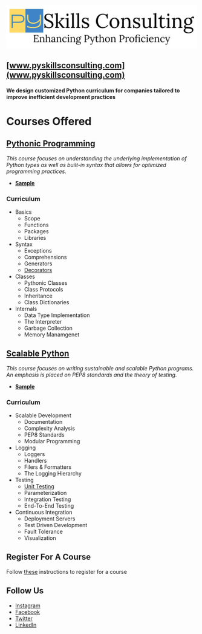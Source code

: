 ![PySkills Consulting Logo](images/pyskills_logo.jpg)
## [www.pyskillsconsulting.com](www.pyskillsconsulting.com)

#### We design customized Python curriculum for companies tailored to improve inefficient development practices

# Courses Offered
## [Pythonic Programming](https://pyskillsconsulting.com/pythonic-programming)
*This course focuses on understanding the underlying implementation of Python types as well as built-in syntax that allows for optimized programming practices.*
* **[Sample](https://pyskillsconsulting.github.io/Decorators/#/)**
### Curriculum
* Basics
  * Scope
  * Functions
  * Packages
  * Libraries
* Syntax
  * Exceptions
  * Comprehensions
  * Generators
  * [Decorators](https://pyskillsconsulting.github.io/Decorators/#/)
* Classes
  * Pythonic Classes
  * Class Protocols
  * Inheritance
  * Class Dictionaries
* Internals
  * Data Type Implementation
  * The Interpreter
  * Garbage Collection
  * Memory Manamgenet

## [Scalable Python](https://pyskillsconsulting.com/scalable-python)
*This course focuses on writing sustainable and scalable Python programs. An emphasis is placed on PEP8 standards and the theory of testing.*
* **[Sample](https://pyskillsconsulting.github.io/Unit-Testing/#/)**
### Curriculum
* Scalable Development
  * Documentation
  * Complexity Analysis
  * PEP8 Standards
  * Modular Programming
* Logging
  * Loggers
  * Handlers
  * Filers & Formatters
  * The Logging Hierarchy
* Testing
  * [Unit Testing](https://pyskillsconsulting.github.io/Unit-Testing/#/)
  * Parameterization
  * Integration Testing
  * End-To-End Testing
* Continuous Integration
  * Deployment Servers
  * Test Driven Development
  * Fault Tolerance
  * Visualization

## Register For A Course
Follow [these](https://pyskillsconsulting.com/scalable-python-registration) instructions to register for a course

## Follow Us
* [Instagram](https://www.instagram.com/pyskills/)
* [Facebook](https://www.facebook.com/PySkills)
* [Twitter](https://twitter.com/PyskillsC)
* [LinkedIn](https://www.linkedin.com/company/pyskills-consulting)
